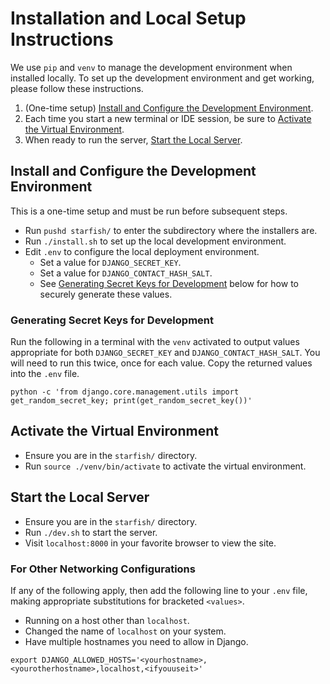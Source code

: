 # Installation and Local Setup Instructions

We use `pip` and `venv` to manage the development environment when installed
locally. To set up the development environment and get working, please follow
these instructions.

1. (One-time setup) [Install and Configure the Development Environment](#install-and-configure-the-development-environment).
1. Each time you start a new terminal or IDE session, be sure to [Activate the Virtual Environment](#activate-the-virtual-environment).
1. When ready to run the server, [Start the Local Server](#start-the-local-server).

## Install and Configure the Development Environment

This is a one-time setup and must be run before subsequent steps.

- Run `pushd starfish/` to enter the subdirectory where the installers are.
- Run `./install.sh` to set up the local development environment.
- Edit `.env` to configure the local deployment environment.
  - Set a value for `DJANGO_SECRET_KEY`.
  - Set a value for `DJANGO_CONTACT_HASH_SALT`.
  - See [Generating Secret Keys for
      Development](#generating-secret-keys-for-development) below for how to
      securely generate these values.

### Generating Secret Keys for Development

Run the following in a terminal with the `venv` activated to output values
appropriate for both `DJANGO_SECRET_KEY` and `DJANGO_CONTACT_HASH_SALT`. You
will need to run this twice, once for each value. Copy the returned values into
the `.env` file.

```shell
python -c 'from django.core.management.utils import get_random_secret_key; print(get_random_secret_key())'
```

## Activate the Virtual Environment

- Ensure you are in the `starfish/` directory.
- Run `source ./venv/bin/activate` to activate the virtual environment.

## Start the Local Server

- Ensure you are in the `starfish/` directory.
- Run `./dev.sh` to start the server.
- Visit `localhost:8000` in your favorite browser to view the site.

### For Other Networking Configurations

If any of the following apply, then add the following line to your `.env` file,
making appropriate substitutions for bracketed `<values>`.

- Running on a host other than `localhost`.
- Changed the name of `localhost` on your system.
- Have multiple hostnames you need to allow in Django.

```shell
export DJANGO_ALLOWED_HOSTS='<yourhostname>,<yourotherhostname>,localhost,<ifyouuseit>'
```
